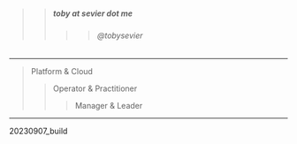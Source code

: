 

> 
>> ##### toby at sevier dot me
>>>> ###### @tobysevier

---

> Platform & Cloud
>> Operator & Practitioner
>>> Manager & Leader

---



20230907_build